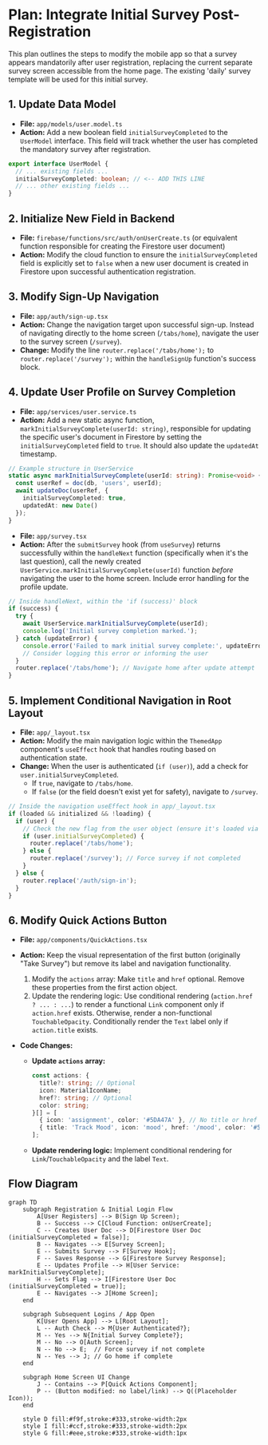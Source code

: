 # Plan: Integrate Initial Survey Post-Registration

This plan outlines the steps to modify the mobile app so that a survey appears mandatorily after user registration, replacing the current separate survey screen accessible from the home page. The existing 'daily' survey template will be used for this initial survey.

## 1. Update Data Model

*   **File:** `app/models/user.model.ts`
*   **Action:** Add a new boolean field `initialSurveyCompleted` to the `UserModel` interface. This field will track whether the user has completed the mandatory survey after registration.

```typescript
export interface UserModel {
  // ... existing fields ...
  initialSurveyCompleted: boolean; // <-- ADD THIS LINE
  // ... other existing fields ...
}
```

## 2. Initialize New Field in Backend

*   **File:** `firebase/functions/src/auth/onUserCreate.ts` (or equivalent function responsible for creating the Firestore user document)
*   **Action:** Modify the cloud function to ensure the `initialSurveyCompleted` field is explicitly set to `false` when a new user document is created in Firestore upon successful authentication registration.

## 3. Modify Sign-Up Navigation

*   **File:** `app/auth/sign-up.tsx`
*   **Action:** Change the navigation target upon successful sign-up. Instead of navigating directly to the home screen (`/tabs/home`), navigate the user to the survey screen (`/survey`).
*   **Change:** Modify the line `router.replace('/tabs/home');` to `router.replace('/survey');` within the `handleSignUp` function's success block.

## 4. Update User Profile on Survey Completion

*   **File:** `app/services/user.service.ts`
*   **Action:** Add a new static async function, `markInitialSurveyComplete(userId: string)`, responsible for updating the specific user's document in Firestore by setting the `initialSurveyCompleted` field to `true`. It should also update the `updatedAt` timestamp.

```typescript
// Example structure in UserService
static async markInitialSurveyComplete(userId: string): Promise<void> {
  const userRef = doc(db, 'users', userId);
  await updateDoc(userRef, {
    initialSurveyCompleted: true,
    updatedAt: new Date()
  });
}
```

*   **File:** `app/survey.tsx`
*   **Action:** After the `submitSurvey` hook (from `useSurvey`) returns successfully within the `handleNext` function (specifically when it's the last question), call the newly created `UserService.markInitialSurveyComplete(userId)` function *before* navigating the user to the home screen. Include error handling for the profile update.

```typescript
// Inside handleNext, within the 'if (success)' block
if (success) {
  try {
    await UserService.markInitialSurveyComplete(userId);
    console.log('Initial survey completion marked.');
  } catch (updateError) {
    console.error('Failed to mark initial survey complete:', updateError);
    // Consider logging this error or informing the user
  }
  router.replace('/tabs/home'); // Navigate home after update attempt
}
```

## 5. Implement Conditional Navigation in Root Layout

*   **File:** `app/_layout.tsx`
*   **Action:** Modify the main navigation logic within the `ThemedApp` component's `useEffect` hook that handles routing based on authentication state.
*   **Change:** When the user is authenticated (`if (user)`), add a check for `user.initialSurveyCompleted`.
    *   If `true`, navigate to `/tabs/home`.
    *   If `false` (or the field doesn't exist yet for safety), navigate to `/survey`.

```typescript
// Inside the navigation useEffect hook in app/_layout.tsx
if (loaded && initialized && !loading) {
  if (user) {
    // Check the new flag from the user object (ensure it's loaded via AuthProvider)
    if (user.initialSurveyCompleted) {
      router.replace('/tabs/home');
    } else {
      router.replace('/survey'); // Force survey if not completed
    }
  } else {
    router.replace('/auth/sign-in');
  }
}
```

## 6. Modify Quick Actions Button

*   **File:** `app/components/QuickActions.tsx`
*   **Action:** Keep the visual representation of the first button (originally "Take Survey") but remove its label and navigation functionality.
    1.  Modify the `actions` array: Make `title` and `href` optional. Remove these properties from the first action object.
    2.  Update the rendering logic: Use conditional rendering (`action.href ? ... : ...`) to render a functional `Link` component only if `action.href` exists. Otherwise, render a non-functional `TouchableOpacity`. Conditionally render the `Text` label only if `action.title` exists.

*   **Code Changes:**
    *   **Update `actions` array:**
        ```typescript
        const actions: {
          title?: string; // Optional
          icon: MaterialIconName;
          href?: string; // Optional
          color: string;
        }[] = [
          { icon: 'assignment', color: '#5DA47A' }, // No title or href
          { title: 'Track Mood', icon: 'mood', href: '/mood', color: '#5DA47A' },
        ];
        ```
    *   **Update rendering logic:** Implement conditional rendering for `Link`/`TouchableOpacity` and the label `Text`.

## Flow Diagram

```mermaid
graph TD
    subgraph Registration & Initial Login Flow
        A[User Registers] --> B(Sign Up Screen);
        B -- Success --> C[Cloud Function: onUserCreate];
        C -- Creates User Doc --> D[Firestore User Doc (initialSurveyCompleted = false)];
        B -- Navigates --> E[Survey Screen];
        E -- Submits Survey --> F[Survey Hook];
        F -- Saves Response --> G[Firestore Survey Response];
        E -- Updates Profile --> H[User Service: markInitialSurveyComplete];
        H -- Sets Flag --> I[Firestore User Doc (initialSurveyCompleted = true)];
        E -- Navigates --> J[Home Screen];
    end

    subgraph Subsequent Logins / App Open
        K[User Opens App] --> L[Root Layout];
        L -- Auth Check --> M{User Authenticated?};
        M -- Yes --> N{Initial Survey Complete?};
        M -- No --> O[Auth Screen];
        N -- No --> E;  // Force survey if not complete
        N -- Yes --> J; // Go home if complete
    end

    subgraph Home Screen UI Change
        J -- Contains --> P[Quick Actions Component];
        P -- (Button modified: no label/link) --> Q((Placeholder Icon));
    end

    style D fill:#f9f,stroke:#333,stroke-width:2px
    style I fill:#ccf,stroke:#333,stroke-width:2px
    style G fill:#eee,stroke:#333,stroke-width:1px